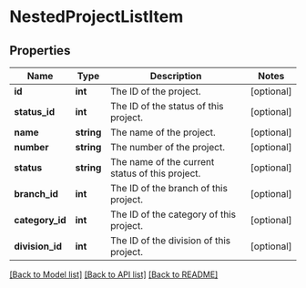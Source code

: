 # NestedProjectListItem

## Properties
Name | Type | Description | Notes
------------ | ------------- | ------------- | -------------
**id** | **int** | The ID of the project. | [optional] 
**status_id** | **int** | The ID of the status of this project. | [optional] 
**name** | **string** | The name of the project. | [optional] 
**number** | **string** | The number of the project. | [optional] 
**status** | **string** | The name of the current status of this project. | [optional] 
**branch_id** | **int** | The ID of the branch of this project. | [optional] 
**category_id** | **int** | The ID of the category of this project. | [optional] 
**division_id** | **int** | The ID of the division of this project. | [optional] 

[[Back to Model list]](../README.md#documentation-for-models) [[Back to API list]](../README.md#documentation-for-api-endpoints) [[Back to README]](../README.md)


